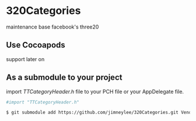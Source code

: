 320Categories
=============

maintenance base facebook's three20

## Use Cocoapods

support later on

## As a submodule to your project

import *TTCategoryHeader.h* file to your PCH file or your AppDelegate file.
``` bash
#import "TTCategoryHeader.h"
```

``` bash
$ git submodule add https://github.com/jimneylee/320Categories.git Vendor/320Categories
```
